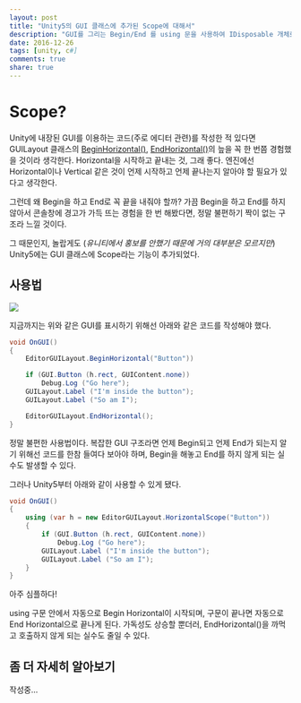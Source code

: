 ```yaml
---
layout: post
title: "Unity5의 GUI 클래스에 추가된 Scope에 대해서"
description: "GUI를 그리는 Begin/End 를 using 문을 사용하여 IDisposable 개체로 표현할 수 있게 됐다."
date: 2016-12-26
tags: [unity, c#]
comments: true
share: true
---
```


# Scope?
Unity에 내장된 GUI를 이용하는 코드(주로 에디터 관련)를 작성한 적 있다면 GUILayout 클래스의 [BeginHorizontal()](https://docs.unity3d.com/ScriptReference/GUILayout.BeginHorizontal.html), [EndHorizontal()](https://docs.unity3d.com/ScriptReference/GUILayout.EndHorizontal.html)의 늪을 꼭 한 번쯤 경험했을 것이라 생각한다.
Horizontal을 시작하고 끝내는 것, 그래 좋다.
엔진에선 Horizontal이나 Vertical 같은 것이 언제 시작하고 언제 끝나는지 알아야 할 필요가 있다고 생각한다.

그런데 왜 Begin을 하고 End로 꼭 끝을 내줘야 할까?
가끔 Begin을 하고 End를 하지 않아서 콘솔창에 경고가 가득 뜨는 경험을 한 번 해봤다면, 정말 불편하기 짝이 없는 구조라 느낄 것이다.

그 때문인지, 놀랍게도 (*유니티에서 홍보를 안했기 때문에 거의 대부분은 모르지만*) Unity5에는 GUI 클래스에 Scope라는 기능이 추가되었다.

## 사용법
![](https://docs.unity3d.com/StaticFiles/ScriptRefImages/BeginEndHorizontalExample.png)

지금까지는 위와 같은 GUI를 표시하기 위해선 아래와 같은 코드를 작성해야 했다.

```csharp
void OnGUI()
{
    EditorGUILayout.BeginHorizontal("Button"))

    if (GUI.Button (h.rect, GUIContent.none))
        Debug.Log ("Go here");
    GUILayout.Label ("I'm inside the button");
    GUILayout.Label ("So am I");

    EditorGUILayout.EndHorizontal();
}
```

정말 불편한 사용법이다.
복잡한 GUI 구조라면 언제 Begin되고 언제 End가 되는지 알기 위해선 코드를 한참 들여다 보아야 하며,
Begin을 해놓고 End를 하지 않게 되는 실수도 발생할 수 있다.

그러나 Unity5부터 아래와 같이 사용할 수 있게 됐다.

```csharp
void OnGUI()
{
    using (var h = new EditorGUILayout.HorizontalScope("Button"))
    {
        if (GUI.Button (h.rect, GUIContent.none))
            Debug.Log ("Go here");
        GUILayout.Label ("I'm inside the button");
        GUILayout.Label ("So am I");
    }
}
```

아주 심플하다!

using 구문 안에서 자동으로 Begin Horizontal이 시작되며, 구문이 끝나면 자동으로 End Horizontal으로 끝나게 된다.
가독성도 상승할 뿐더러, EndHorizontal()을 까먹고 호출하지 않게 되는 실수도 줄일 수 있다.

## 좀 더 자세히 알아보기

작성중...

